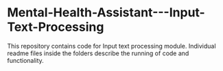 # Mental-Health-Assistant---Input-Text-Processing

This repository contains code for Input text processing module. Individual readme files inside the folders describe the running of code and functionality.
